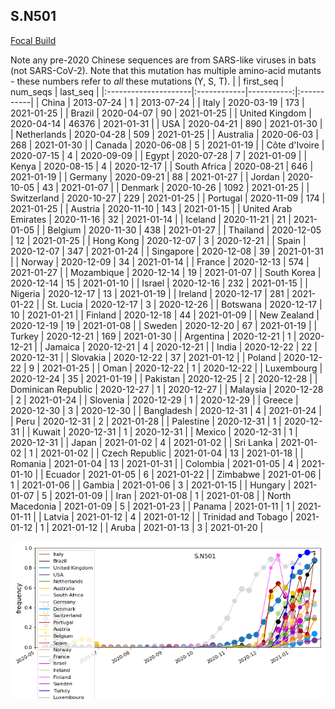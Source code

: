 

## S.N501
[Focal Build](https://nextstrain.org/groups/neherlab/ncov/S.N501)

Note any pre-2020 Chinese sequences are from SARS-like viruses in bats (not SARS-CoV-2).
Note that this mutation has multiple amino-acid mutants - these numbers refer to _all_ these mutations (Y, S, T).
|                      | first_seq   |   num_seqs | last_seq   |
|:---------------------|:------------|-----------:|:-----------|
| China                | 2013-07-24  |          1 | 2013-07-24 |
| Italy                | 2020-03-19  |        173 | 2021-01-25 |
| Brazil               | 2020-04-07  |         90 | 2021-01-25 |
| United Kingdom       | 2020-04-14  |      46376 | 2021-01-31 |
| USA                  | 2020-04-21  |        890 | 2021-01-30 |
| Netherlands          | 2020-04-28  |        509 | 2021-01-25 |
| Australia            | 2020-06-03  |        268 | 2021-01-30 |
| Canada               | 2020-06-08  |          5 | 2021-01-19 |
| Côte d'Ivoire        | 2020-07-15  |          4 | 2020-09-09 |
| Egypt                | 2020-07-28  |          7 | 2021-01-09 |
| Kenya                | 2020-08-15  |          4 | 2020-12-17 |
| South Africa         | 2020-08-21  |        646 | 2021-01-19 |
| Germany              | 2020-09-21  |         88 | 2021-01-27 |
| Jordan               | 2020-10-05  |         43 | 2021-01-07 |
| Denmark              | 2020-10-26  |       1092 | 2021-01-25 |
| Switzerland          | 2020-10-27  |        229 | 2021-01-25 |
| Portugal             | 2020-11-09  |        174 | 2021-01-25 |
| Austria              | 2020-11-10  |        143 | 2021-01-15 |
| United Arab Emirates | 2020-11-16  |         32 | 2021-01-14 |
| Iceland              | 2020-11-21  |         21 | 2021-01-05 |
| Belgium              | 2020-11-30  |        438 | 2021-01-27 |
| Thailand             | 2020-12-05  |         12 | 2021-01-25 |
| Hong Kong            | 2020-12-07  |          3 | 2020-12-21 |
| Spain                | 2020-12-07  |        347 | 2021-01-24 |
| Singapore            | 2020-12-08  |         39 | 2021-01-31 |
| Norway               | 2020-12-09  |         34 | 2021-01-14 |
| France               | 2020-12-13  |        574 | 2021-01-27 |
| Mozambique           | 2020-12-14  |         19 | 2021-01-07 |
| South Korea          | 2020-12-14  |         15 | 2021-01-10 |
| Israel               | 2020-12-16  |        232 | 2021-01-15 |
| Nigeria              | 2020-12-17  |         13 | 2021-01-19 |
| Ireland              | 2020-12-17  |        281 | 2021-01-22 |
| St. Lucia            | 2020-12-17  |          3 | 2020-12-26 |
| Botswana             | 2020-12-17  |         10 | 2021-01-21 |
| Finland              | 2020-12-18  |         44 | 2021-01-09 |
| New Zealand          | 2020-12-19  |         19 | 2021-01-08 |
| Sweden               | 2020-12-20  |         67 | 2021-01-19 |
| Turkey               | 2020-12-21  |        169 | 2021-01-30 |
| Argentina            | 2020-12-21  |          1 | 2020-12-21 |
| Jamaica              | 2020-12-21  |          4 | 2020-12-21 |
| India                | 2020-12-22  |         22 | 2020-12-31 |
| Slovakia             | 2020-12-22  |         37 | 2021-01-12 |
| Poland               | 2020-12-22  |          9 | 2021-01-25 |
| Oman                 | 2020-12-22  |          1 | 2020-12-22 |
| Luxembourg           | 2020-12-24  |         35 | 2021-01-19 |
| Pakistan             | 2020-12-25  |          2 | 2020-12-28 |
| Dominican Republic   | 2020-12-27  |          1 | 2020-12-27 |
| Malaysia             | 2020-12-28  |          2 | 2021-01-24 |
| Slovenia             | 2020-12-29  |          1 | 2020-12-29 |
| Greece               | 2020-12-30  |          3 | 2020-12-30 |
| Bangladesh           | 2020-12-31  |          4 | 2021-01-24 |
| Peru                 | 2020-12-31  |          2 | 2021-01-28 |
| Palestine            | 2020-12-31  |          1 | 2020-12-31 |
| Kuwait               | 2020-12-31  |          1 | 2020-12-31 |
| Mexico               | 2020-12-31  |          1 | 2020-12-31 |
| Japan                | 2021-01-02  |          4 | 2021-01-02 |
| Sri Lanka            | 2021-01-02  |          1 | 2021-01-02 |
| Czech Republic       | 2021-01-04  |         13 | 2021-01-18 |
| Romania              | 2021-01-04  |         13 | 2021-01-31 |
| Colombia             | 2021-01-05  |          4 | 2021-01-10 |
| Ecuador              | 2021-01-05  |          6 | 2021-01-22 |
| Zimbabwe             | 2021-01-06  |          1 | 2021-01-06 |
| Gambia               | 2021-01-06  |          3 | 2021-01-15 |
| Hungary              | 2021-01-07  |          5 | 2021-01-09 |
| Iran                 | 2021-01-08  |          1 | 2021-01-08 |
| North Macedonia      | 2021-01-09  |          5 | 2021-01-23 |
| Panama               | 2021-01-11  |          1 | 2021-01-11 |
| Latvia               | 2021-01-12  |          4 | 2021-01-12 |
| Trinidad and Tobago  | 2021-01-12  |          1 | 2021-01-12 |
| Aruba                | 2021-01-13  |          3 | 2021-01-20 |

![Overall trends S.N501](/overall_trends_figures/overall_trends_S.N501.png)